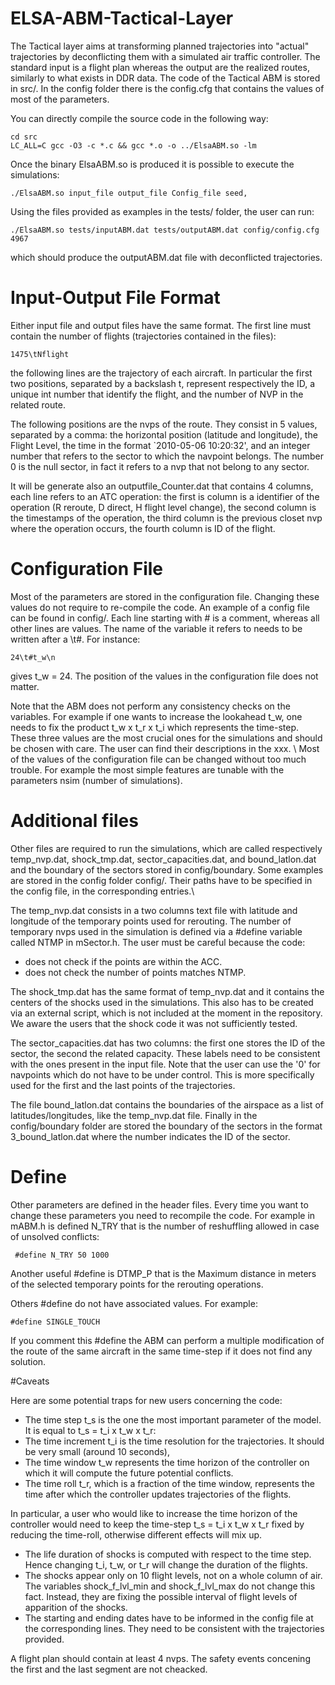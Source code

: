 # ELSA-ABM-Tactical-Layer

The Tactical layer aims at transforming planned trajectories into "actual" trajectories by deconflicting them with a simulated air traffic controller. The standard input is a flight plan whereas the output are the realized routes, similarly to what exists in DDR data. The code of the Tactical ABM is stored in src/. In the config folder there is the config.cfg that contains the values of most of the parameters.

You can directly compile the source code in the following way:

```
cd src
LC_ALL=C gcc -O3 -c *.c && gcc *.o -o ../ElsaABM.so -lm
```

Once the binary ElsaABM.so is produced it is possible to execute the simulations:

```
./ElsaABM.so input_file output_file Config_file seed,
```

Using the files provided as examples in the tests/ folder, the user can run:

```
./ElsaABM.so tests/inputABM.dat tests/outputABM.dat config/config.cfg 4967
```

which should produce the outputABM.dat file with deconflicted trajectories. 

# Input-Output File Format

Either input file and output files have the same format. The first line must contain the number of flights (trajectories contained in the files):
```
1475\tNflight
```

the following lines are the trajectory of each aircraft. In particular the first two positions, separated by a backslash t,  represent respectively the ID, a unique int number that identify the flight, and the number of NVP in the related route. 

The following positions are the nvps of the route. They consist in 5 values, separated by a comma: the horizontal position (latitude and longitude), the Flight Level, the time in the format `2010-05-06 10:20:32', and an integer number that refers to the sector to which the navpoint belongs. The number 0 is the null sector, in fact it refers to a nvp that not belong to any sector.

It will be generate also an outputfile_Counter.dat that contains 4 columns, each line refers to an ATC operation: the first is column is a identifier of the operation (R reroute, D direct, H flight level change), the second column is the timestamps of the operation, the third column is the previous closet nvp where the operation occurs, the fourth column is ID of the flight.

# Configuration File
Most of the parameters are stored in the configuration file. Changing these values do not require to re-compile the code. 
An example of a config file can be found in config/. Each line starting with # is a comment, whereas all other lines are values. The name of the variable it refers to needs to be written after a \t#. For instance:

```
24\t#t_w\n
```

gives t_w = 24. The position of the values in the configuration file does not matter.

Note that the ABM does not perform any consistency checks on the variables. For example if one wants to increase the lookahead t\_w, one needs to fix the product t_w x t_r x t_i which represents the time-step. These three values are the most crucial ones for the simulations and should be chosen with care. The user can find their descriptions in the xxx.
\\
Most of the values of the configuration file can be changed without too much trouble. For example the most simple features are tunable with the parameters nsim (number of simulations).


# Additional files

Other files are required to run the simulations, which are called respectively temp_nvp.dat, shock_tmp.dat,  sector_capacities.dat, and bound_latlon.dat and the boundary of the sectors stored in config/boundary. Some examples are stored in the config folder config/. Their paths have to be specified in the config file, in the corresponding entries.\\

The temp_nvp.dat consists in a two columns text file with latitude and longitude of the temporary points used for rerouting. The number of temporary nvps used in the simulation is defined via a #define variable called NTMP in mSector.h. The user must be careful because the code:
* does not check if the points are within the ACC. 
* does not check the number of points matches NTMP.

The shock_tmp.dat has the same format of temp_nvp.dat and it contains the centers of the shocks used in the simulations. This also has to be created via an external script, which is not included at the moment in the repository. We aware the users that the shock code it was not sufficiently tested.

The sector_capacities.dat has two columns: the first one stores the ID of the sector, the second the related capacity. These labels need to be consistent with the ones present in the input file. Note that the user can use the '0' for navpoints which do not have to be under control. This is more specifically used for the first and the last points of the trajectories.

The file bound_latlon.dat contains the boundaries of the airspace as a list of latitudes/longitudes, like the temp_nvp.dat file. Finally in the config/boundary folder are stored the boundary of the sectors in the format 3_bound_latlon.dat where the number indicates the ID of the sector.

# Define 

Other parameters are defined in the header files. Every time you want to change these parameters you need to recompile the code. For example in mABM.h is defined N_TRY that is the number of reshuffling allowed in case of unsolved conflicts:

```
 #define N_TRY 50 1000
```

Another useful #define is DTMP_P that is the Maximum distance in meters of the selected temporary points for the rerouting operations.

Others #define do not have associated values. For example:

```
#define SINGLE_TOUCH
```

If you comment this #define the ABM can perform a multiple modification of the route of the same aircraft in the same time-step if it does not find any solution.


#Caveats

Here are some potential traps for new users concerning the code:

* The time step t_s is the one the most important parameter of the model. It is equal to t_s = t_i x t_w x t_r:
* The time increment t_i is the time resolution for the trajectories. It should be very small (around 10 seconds),
* The time window t_w represents the time horizon of the controller on which it will compute the future potential conflicts.
* The time roll t_r, which is a fraction of the time window, represents the time after which the controller updates trajectories of the flights.

In particular, a user who would like to increase the time horizon of the controller would need to keep the time-step t_s = t_i x t_w x t_r fixed by reducing the time-roll, otherwise different effects will mix up.
* The life duration of shocks is computed with respect to the time step. Hence changing t_i, t_w, or t_r will change the duration of the flights.
* The shocks appear only on 10 flight levels, not on a whole column of air. The variables shock_f_lvl_min and shock_f_lvl_max do not change this fact. Instead, they are fixing the possible interval of flight levels of apparition of the shocks.
* The starting and ending dates have to be informed in the config file at the corresponding lines. They need to be consistent with the trajectories provided. 

A flight plan should contain at least 4 nvps. The safety events concening the first and the last segment are not cheacked.

